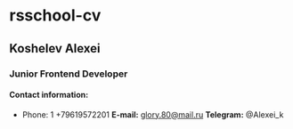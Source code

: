 # rsschool-cv
## Koshelev Alexei
### Junior Frontend Developer
#### Contact information:
* Phone: 1 +79619572201
**E-mail:** glory.80@mail.ru
**Telegram:** @Alexei_k
